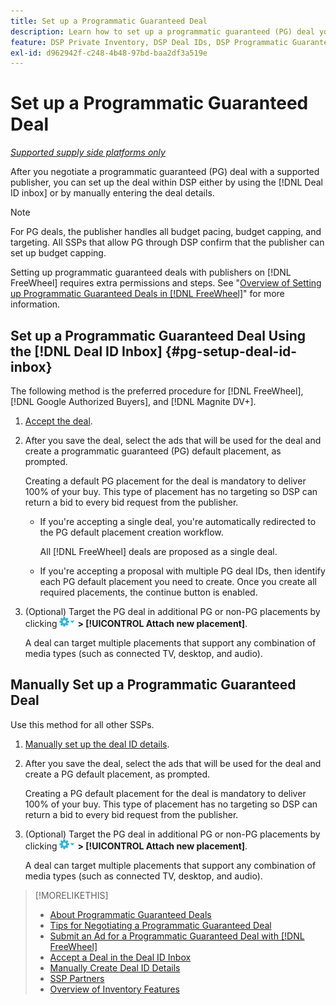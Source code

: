```yaml
---
title: Set up a Programmatic Guaranteed Deal
description: Learn how to set up a programmatic guaranteed (PG) deal you've negotiated with a publisher.
feature: DSP Private Inventory, DSP Deal IDs, DSP Programmatic Guaranteed Deals
exl-id: d962942f-c248-4b48-97bd-baa2df3a519e
---
```

# Set up a Programmatic Guaranteed Deal

*[Supported supply side platforms only](programmatic-guaranteed-about.md)*

After you negotiate a programmatic guaranteed (PG) deal with a supported publisher, you can set up the deal within DSP either by using the [!DNL Deal ID inbox] or by manually entering the deal details.

>[!NOTE]
>
> For PG deals, the publisher handles all budget pacing, budget capping, and targeting. All SSPs that allow PG through DSP confirm that the publisher can set up budget capping.
>
> Setting up programmatic guaranteed deals with publishers on [!DNL FreeWheel] requires extra permissions and steps. See "[Overview of Setting up Programmatic Guaranteed Deals in [!DNL FreeWheel]](freewheel-overview.md)" for more information.

## Set up a Programmatic Guaranteed Deal Using the [!DNL Deal ID Inbox] {#pg-setup-deal-id-inbox}

The following method is the preferred procedure for [!DNL FreeWheel], [!DNL Google Authorized Buyers], and [!DNL Magnite DV+].

1. [Accept the deal](deal-id-inbox-accept.md).

1. After you save the deal, select the ads that will be used for the deal and create a programmatic guaranteed (PG) default placement, as prompted.

   Creating a default PG placement for the deal is mandatory to deliver 100% of your buy. This type of placement has no targeting so DSP can return a bid to every bid request from the publisher.

   * If you're accepting a single deal, you're automatically redirected to the PG default placement creation workflow.

     All [!DNL FreeWheel] deals are proposed as a single deal.

   * If you're accepting a proposal with multiple PG deal IDs, then identify each PG default placement you need to create. Once you create all required placements, the continue button is enabled.

1. (Optional) Target the PG deal in additional PG or non-PG placements by clicking ![Options menu](/help/dsp/assets/options-menu.png) **> [!UICONTROL Attach new placement]**.

    A deal can target multiple placements that support any combination of media types (such as connected TV, desktop, and audio).   

## Manually Set up a Programmatic Guaranteed Deal

Use this method for all other SSPs.

1. [Manually set up the deal ID details](deal-id-create.md).

1. After you save the deal, select the ads that will be used for the deal and create a PG default placement, as prompted.

   Creating a PG default placement for the deal is mandatory to deliver 100% of your buy. This type of placement has no targeting so DSP can return a bid to every bid request from the publisher.

1. (Optional) Target the PG deal in additional PG or non-PG placements by clicking ![Options menu](/help/dsp/assets/options-menu.png) **> [!UICONTROL Attach new placement]**.

    A deal can target multiple placements that support any combination of media types (such as connected TV, desktop, and audio).

>[!MORELIKETHIS]
>
>* [About Programmatic Guaranteed Deals](programmatic-guaranteed-about.md)
>* [Tips for Negotiating a Programmatic Guaranteed Deal](/help/dsp/inventory/programmatic-guaranteed-tips.md)
>* [Submit an Ad for a Programmatic Guaranteed Deal with [!DNL FreeWheel]](freewheel-submit.md)
>* [Accept a Deal in the Deal ID Inbox](deal-id-inbox-accept.md)
>* [Manually Create Deal ID Details](deal-id-create.md)
>* [SSP Partners](ssp-partners.md)
>* [Overview of Inventory Features](inventory-overview.md)
